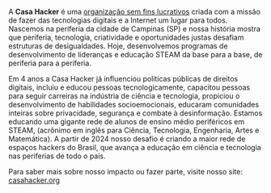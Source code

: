 A **Casa Hacker** é uma [organização sem fins lucrativos](https://www.casahacker.org/) criada com a missão de fazer das tecnologias digitais e a Internet um lugar para todos. Nascemos na periferia da cidade de Campinas (SP) e nossa história mostra que periferia, tecnologia, criatividade e oportunidades justas desafiam estruturas de desigualdades. Hoje, desenvolvemos programas de desenvolvimento de lideranças e educação STEAM da base para a base, de periferia para a periferia.

Em 4 anos a Casa Hacker já influenciou políticas públicas de direitos digitais, incluiu e educou pessoas tecnologicamente, capacitou pessoas para seguir carreiras na indústria de ciência e tecnologia, propiciou o desenvolvimento de habilidades socioemocionais, educaram comunidades inteiras sobre privacidade, segurança e combate à desinformação. Estamos educando uma gigante rede de alunos de ensino médio periféricos em STEAM, (acrônimo em inglês para Ciência, Tecnologia, Engenharia, Artes e Matemática). A partir de 2024 nosso desafio é criando a maior rede de espaços hackers do Brasil, que avança a educação em ciência e tecnologia nas periferias de todo o país.

Para saber mais sobre nosso impacto ou fazer parte, visite nosso site: [casahacker.org](https://casahacker.org)
